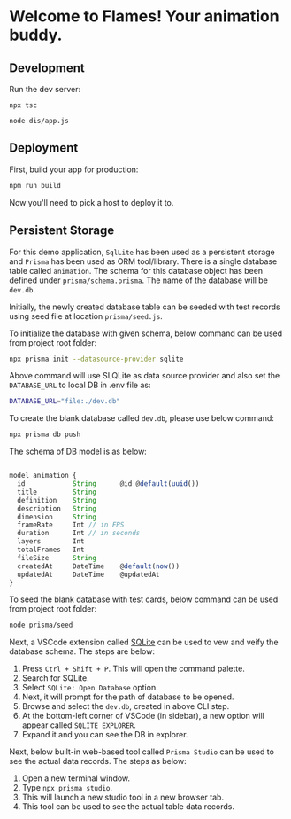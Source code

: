 # Welcome to Flames! Your animation buddy.

## Development

Run the dev server:

```shellscript
npx tsc

node dis/app.js
```

## Deployment

First, build your app for production:

```sh
npm run build
```

Now you'll need to pick a host to deploy it to.

## Persistent Storage

For this demo application, `SqlLite` has been used as a persistent storage and `Prisma` has been used as ORM tool/library. There is a single database table called `animation`. The schema for this database object has been defined under `prisma/schema.prisma`.
The name of the database will be `dev.db`.

Initially, the newly created database table can be seeded with test records using seed file at location `prisma/seed.js`.

To initialize the database with given schema, below command can be used from project root folder:

```sh
npx prisma init --datasource-provider sqlite
```

Above command will use SLQLite as data source provider and also set the `DATABASE_URL` to local DB in .env file as:

```sh
DATABASE_URL="file:./dev.db"
```

To create the blank database called `dev.db`, please use below command:

```sh
npx prisma db push
```

The schema of DB model is as below:

```javascript

model animation {
  id            String      @id @default(uuid())
  title         String
  definition    String
  description   String
  dimension     String
  frameRate     Int // in FPS
  duration      Int // in seconds
  layers        Int
  totalFrames   Int
  fileSize      String
  createdAt     DateTime    @default(now())
  updatedAt     DateTime    @updatedAt
}

```

To seed the blank database with test cards, below command can be used from project root folder:

```sh
node prisma/seed
```

Next, a VSCode extension called [SQLite](https://marketplace.visualstudio.com/items?itemName=alexcvzz.vscode-sqlite) can be used to vew and veify the database schema. The steps are below:

1. Press `Ctrl + Shift + P`. This will open the command palette.
2. Search for SQLite.
3. Select `SQLite: Open Database` option.
4. Next, it will prompt for the path of database to be opened.
5. Browse and select the `dev.db`, created in above CLI step.
6. At the bottom-left corner of VSCode (in sidebar), a new option will appear called `SQLITE EXPLORER`.
7. Expand it and you can see the DB in explorer.

Next, below built-in web-based tool called `Prisma Studio` can be used to see the actual data records. The steps as below:

1. Open a new terminal window.
2. Type `npx prisma studio`.
3. This will launch a new studio tool in a new browser tab.
4. This tool can be used to see the actual table data records.
